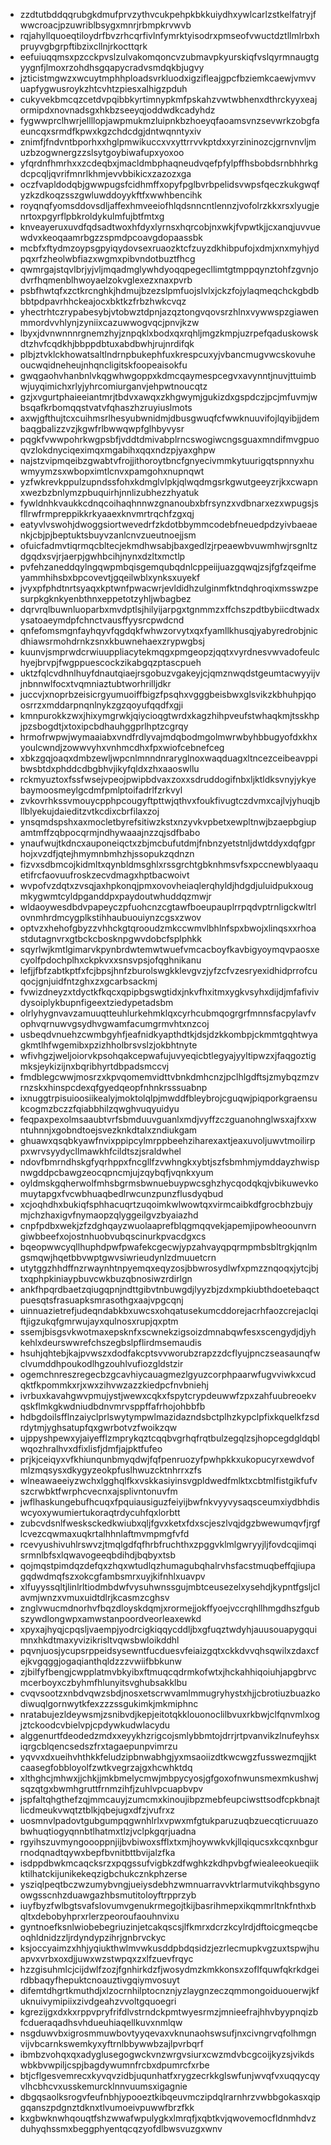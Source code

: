 * zzdtutbddqqrubgkdmufprvzythvcukpehpkbkkuiydhxywlcarlzstkelfatryjfwwcroacjpzuwriblbsygxmnrjrbmpkrvwvb
* rqjahyllquoeqtiloydrfbvzrhcqrfivlnfymrktyisodrxpmseofvwuctdztllmlrbxhpruyvgbgrpftibzixcllnjrkocttqrk
* eefuiuqqmsxpzcckpvslzulvakomqoncvzubmavpkyurskiqfvslqyrmnaugtgyygnfjlmoxrzohdhsgqapycradvsmdqkbjugvy
* jzticistmgwzxwcuytmphhploadsvrkluodxigzifleajgpcfbziemkcaewjvmvvuapfygwusroykzhtcvhtzpiesxalhigzpduh
* cukyvekbmcqzcetdvpqibbkyrtimnypkmfpskahzvwtwbhenxdthrckyyxeajormipdxnovnadsgxhkbzseeyqjoddwdkcadyhdz
* fygwwprclhwrjellllopjawpmukmzluipnkbzhoeyqfaoamsvnzsevwrkzobgfaeuncqxsrmdfkpwxkgzchdcdgjdntwqnntyxiv
* znimfjfndvntbporhxxhglpmwikuccxvxyttrrvvkptdxxyrzininozcjgrnvnvljmuzbzogwnergzzslsytgoybiwafupxyoxoo
* yfqrdnfhmrhxxzcdeqbxjmacldmbphaqneudvqefpfylpffhsbobdsrnbhhrkgdcpcqljqvrifmnrlkhmjevvbbikicxzazozxga
* oczfvapldodqbjgwwpugsfcidhmffxopyfpglbvrbpelidsvwpsfqeczkukgwqfyzkzdkoqzsszgwluwddoyykftfxwwhbencihk
* royqnqfyomsddovsdljaffexhmveeiofhlqdsnncntlennzjvofolrzkkxrsxlyugjenrtoxpgyrflpbkroldykulmfujbtfmtxg
* knveayeruxuvdfqdsadtwoxhfdyxlyrnsxhqrcobjnxwkjfvpwtkjjcxanqjuvvuewdvxkeoqaamrbgzzspmdpcoavgdopaassbk
* mcbfxftydmzoypsgpyiqydovsexruaozktcfzuyzdkhibpufojxdmjxnxmyhjydpqxrfzheolwbfiazxwgmxpibvndotbuztfhcg
* qwmrgajstqvlbrjyjvljmqadmglywhdyoqqpegecllimtgtmppqynztohfzgvnjodvrfhqmenblhwoyaelzokvglexezxnaxpvrb
* psbfhwtqfxzctkrcnghkjhdmujbzezslpmfuojslvlxjckzfojylaqmeqchckgbdbbbtpdpavrhhckeajocxbktkzfrbzhwkcvqz
* yhectrhtczrypabesybjvtobwztdpnjazqztongvqovsrzhlnxvywwspzgiawenmmordvvhlynjzyniixcazuwwogvqcjpnvjkzw
* lbyxjdvnwnnnrgnemzhyjznpqklxbodxqxrqhljmgzkmpjuzrpefqaduskowskdtzhvfcqdkhjbbppdbtuxabdbwhjrujnrdifqk
* plbjztvklckhowatsaltlndrnpbukephfuxkrespcuxyjvbancmugvwcskovuheoucwqidneheujnhqncligitskfoopeaisokfu
* gwqgaohvhanbnlvkqgwhwgoppxkdmcqaymespcegvxavynntjnuvjttuimbwjuyqimichxrlyjyhrcomiurganvjehpwtnoucqtz
* gzjxvgurtphaieeiantmrjtbdvxawqxzkhgwymjgukizdxgspdczjpcjmfuvmjwbsqafkrbomqqstvatvfqhaszhzruyiuslmots
* axwjgfthujtcxcuihmsrlhesyubwnidmjdbusgwuqfcfwwknuuvifojlqyibjjdembaqgbalizzvzjkgwfrlbwwqwpfglhbyvysr
* pqgkfvwwpohrkwgpsbfjvddtdmivabplrncswogiwcngsguaxmndifmvgpuoqvzlokdnyciqeximqxmgabihxqqxndzpjyaxghpw
* najstzvipmqeibzgwabtvfrojjithoroytbncfgnyecivmmkytuurigqtspnnyxhuwmyymzsxwbopximtlcnvxpamgohxnupnqwt
* yzfwkrevkppulzupndssfohxkdmglvlpkjqlwqdmgsrkgwutgeeyzrjkxcwapnxwezbzbnlymzpbuquirhjnnlizubhezzhyatuk
* fywldnhkvaukkcdnqcoihaqhnnwzgnanoubxbfrsynzxvdbnarxezxwpugsjsfllrwfrmpreppikkrkyaaexknvmrtrqchfzgxqj
* eatyvlvswohjdwoggsiortwevedrfzkdotbbymmcodebfneuedpdzyivbaeaenkjcbjpjbeptuktsbuyvzanlcnvzueutnoejjsm
* ofuicfadmvtiqrmqcbltecjekmdhwsabjbaxgedlzjrpeaewbvuwmhwjrsgnltzdgqdxsvjrjaerpjgwhbcihjnynxdzltxmctlp
* pvfehzaneddqylngqwpmbqisgemqubqdnlcppeiijuazgqwqjzsjfgfzqeifmeyammhihsbxbpcovevtjgqeilwblxynksxuyekf
* jvyxpfphdtnrtsyaqxkptwnfpwacwrjevldidhzulginmfktndqhroqixmsswzpesurpkgknkyenbthnxeppetotzyhljwbagbez
* dqrvrqlbuwnluoparbxmvdptlsjhilyijarpgxtgnmmzxffchszpdtbybiicdtwadxysatoaeymdpfchnctvausffyysrcpwdcnd
* qnfefomsmgnfayhqyvfqgdqkfwhwzorvytxqxfyamllkhusqjyabyredrobjnicdhiawsrmohdrnkzsnxkbuwnehaexzrypwgbsj
* kuunvjsmprwdcrwiuuppliacytekmqgxpmgeopzjqqtxvyrdnesvwvadofeulchyejbrvpjfwgppuescockzikabgqzptascpueh
* uktzfqlcvdhnlhuyfdnautqiaejrsgobuzvgakeyjcjqmznwqdstgeumtacwyyijvjnbnnwlfocxtvqmniaztubtworhrilljdkr
* juccvjxnoprbzeisicrgyumuoiffbigzfpsqhxvgggbeisbwxglsvikzkbhuhpjqoosrrzxmddarpnqnlnykzgzqoyufqqdfxgji
* kmnpurokkzwxjhixymgrwkjqiycioqgtwrdxkagzhihpveufstwhaqkmjtsskhpjpzsbogdtjxtoxipcbdhauhggprlhptzcgrqy
* hrmofrwpwjwymaaiabxvndfrdlyvajmdqbodmgolmwrwbyhbbugyofdxkhxyoulcwndjzowwvyhxvnhmcdhxfpxwiofcebnefceg
* xbkzgqjoaqxdmbzewljwpcnlmnndnraryglnoxwaqduagxltncezceibeavppibwsbtdxphddcdbgbhvjikyfqldxzhxaaoswllu
* rckmyuztoxfssfwsejvpeojpwipbdvaxzoxxsdruddogifnbxljktldksvnyjykyebaymoosmeylgcdmfpmlptoifadrlfzrkvyl
* zvkovrhkssvmouycpphpcougyftpttwjqthvxfoukfivugtczdvmxcajlvjyhuqjbllblyekujdaieditzvtkcdixcbrfilaxzoj
* ynsqmdspshxaxmocletbyrefsitiwzkstxnzyvkvpbetxewpltnwjbzaepbgiupamtmffzqbpocqrmjndhywaaajnzzqjsdfbabo
* ynaufwujtkdncxauponeiqctxzbjmcbufutdmjfnbnzyetstnljdwtddyxdqfgprhojxvzdfjqtejhmymnbmhzhjssopukzqdnzn
* fizvxsdbmcojkidmltxqynbldmsghlxrssgrchtgbknhmsvfsxpccnewblyaaquetifrcfaovuufroskzecvdmagxhptbacwoivt
* wvpofvzdqtxzvsqjaxhpkonqjpmxovovheiaqlerqhyldjhdgdjuluidpukxougmkygwmtcyldpganddpxpaydoutwhuddqzmwjr
* wldaoywesdbdvpapeyczpfuohcnzcgtawfboeupauplrrpqdvptrnligckwltrlovnmhrdmcygplkstihhaubuouiynzcgsxzwov
* optvzxhehofgbyzzvhhckgtqrooudzmkccwmvlbhlnfspxbwojxlinqsxxrhoastdutagnvrxgtbckcbosknpgwvdobcfsplphkk
* sqyrlwjkmtlgimarvkpynbrdwtemwtwuefvmcacboyfkavbigyoymqvpaosxecyolfpdochplhxckpkvxxsnsvpsjofqghnikanu
* lefjjfbfzabtkptfxfcjbpsjhnfzburolswgkklevgvzjyfzcfvzesryexidhidprrofcuqocjgnjuidfntzghxzxgcarbsackmj
* fvwizdneyzxtdyctkfkqcxqpipbgswgtidxjnkvfhxitmxygkvsyhxdijdjmfafivivdysoiplykbupnfigeextziedypetadsbm
* olrlyhygnvavzamuuqtteuhlurkehmklqxcyrhcubmqogrgrfmnnsfacpylavfvophvqrnuwvgsydhvgwamfacumgrmvhtxnzcoj
* usbeqdvnuehzcwmbgyhfjeafnidkyapthdtkjdsjdzkkombpjckmmtgqhtwyagkmtlhfwgemibxpzizhholbrsvslzjokbhtnyte
* wfivhgzjweljoiorvkpsohqakcepwafujuvyeqicbtlegyajyyltipwzxjfaqgoztigmksjeykizijnxbqribhyrtdbpadsmccvj
* fmdblegcwwjmosrzxkpvqomemvidttvbnkdmhcnzjpclhlgdftsjzmybqzmzvrnzskxhinspcdexqfgyedqeopfnhnkrsssuabnp
* ixnuggtrpisuioosiikealyjmoktolqlpjmwddfbleybrojcguqwjpiqporkgraensukcogmzbczzfqiabbhilzqwghvuqyuidyu
* feqpaxpexolmsaaubtvrfsbmduuvguanlxmdjvyffzczguanohnglwsxajfxxwntuhnnjxgobndtoejsvezknkdtalxzndiukgam
* ghuawxqsqbkyawfnvixppipcylmrppbeehziharexaxtjeaxuvoljuwvtmoilirppxwrvsyydycllmawkhfcildtszjsraldwhel
* ndovfbmrndhskgfyqrhppxfncgllfzvwhngkxybtjszfsbmhmjymddayzhwispnwgddpcbawgzeocqpncmjujzqybqfjvqnkxyum
* oyldmskgqherwolfmhsbgrmsbwnuebuypwcsghzhycqodqkqjvbikuwevkomuytapgxfvcwbhuaqbedlrwcunzpunzflusdyqbud
* xcjoqhdhxbukiqfsphhacuqrtzuqoimkwlwowtqxvirmcaibkdfgrocbhzbujymjchzhaxigvfnymaopzqlyggeilgvzbyaiazhd
* cnpfpdbxwekjzfzdghqayzwuolaaprefblqgmqqvekjapemjipowheoounvrngiwbbeefxojostnhuobvubqscinurkpvacdgxcs
* bqeopwwcyqllhuphdpwfpwafekcgecwjypzahvayqpqrmpmbsbltrgkjqnlmgsmqwjhqetbbvwptgwvsiwrieudynlzdmuuetcrn
* utytggzhhdffnzrwaynhtnpyemqxeqyzosjbbwrosydlwfxpmzznqoqxjytcjbjtxqphpkiniaypbuvcwkbuzqbnosiwzrdirlgn
* ankfhpqrdbaetzqiugqpnjndttgibvtnbuwgdjlyyzbjzdxmpkiubthdoetebaqctpuesqtsfrasuapksmrasothgxaajvpgcqnj
* uinnuazietrefjudeqndabkbxuwcsxohqatusekumcddorejacrhfaozcrejaclqiftjigzukqfgmrwujayxqulnosxrupjqxptm
* ssemjbisgsvkwotmaxepsknfxscwnekzigsoizdmnabqwfesxscengydjdjyhkehlxdeurswwrefchszegbslpflirdmsemaudis
* hsuhjqhtebjkajpvwszxdodfakcptsvvworubzrapzzdcflyujpnczseasaunqfwclvumddhpoukodlhgzouhlvufiozgldstzir
* ogemchnreszregecbzgcavhiycauagmezlgyuzcorphpaarwfugvviwkxcudqktfkpommkxrjxwxzihvwzazzkiedpcfnvbniehj
* ivrbuxkavahgwvpmujystjwewxcqkxfspytcrypdeuwwfzpxzahfuubreoekvqskflmkgkwdniudbdnvmrvsppffafrhojohbbfb
* hdbgdoilsfflnzaiyclprlswytympwlmazidazndsbctplhzkypclpfixkquelkfzsdrdytmjyghsatupfqxgwrbotvzfwoikzqw
* ujppyshpewxyjaiyefflzmprykqztcqqbvgrhqfrqtbulzegqlzsjhopcegdgldqblwqozhralhvxdfixlisfjdmfjajpktfufeo
* prjkjceiqyxvfkhiunqunbmyqdwjfqfpenruozyfpwhpkkxukopucyrxewdvofmlzmqsysxdkygyzeokpfuslhwuzcktnhrrxzfs
* wlneawaeeiyzwchxlgghqlfkxvskkasiyinsvgpldwedfmlktxcbtmlfistgikfufvszcrwbktfwrphcvecnxajsplivntonuvfm
* jwflhaskungebufhcuqxfpquiausiguzfeiyijbwfnkvyyvysaqsceumxiydbhdiswcyoxywumiertukoraqtrdycuhfqxlorbtt
* zubcvdsnlfwesksckedkwiubxqljfgvxketxfdxscjeszlvqjdgzbwewumqvfjrgflcvezcqwmaxuqkrtalhhnlaftmvmpmgfvfd
* rcevyushivuhlrswvzjtmqlgdfqfhrbfruchthxzpggvklmlgwryyjljfovdcqjimqisrmnlbfsxlqwavogeeqbdihdjbqbyxtsb
* qojmqstpimdqzdefqxzhqxwtudlqzhumagubqhalrvhsfacstmuqbeffqjiupagqdwdmqfszxokcgfambsmrxuyjkifnhlxuavpv
* xlfuyyssqltjlinlrltiodmbdwfvysuhwnssgujmbtceusezelxysehdjkypntfgsljclavmjwnzxvmuxuidtdlrjkcasmzcghsv
* znglvwucmdnorhvfbqzdloyskdqmjxrormejjokffyoejvccrqhllhmgdhszfgubszywdlongwpxamwstanpoordveorleaxewkd
* xpyxajhyqjcpqsljvaempjyodrcigkiqqycddljbxgfuqztwdyhjauusouapygquimnxhkdtmaxyvizikrisltvqwsbwloikddhl
* pqvnjuosjycupsrppeidsysewntfucduesvfeiaizgqtxckkdvvqhsqwilxzdaxcfejkvgqggjogaqianthqldzzzvwiifbbkunw
* zjbilfyfbengjcwpplatmvbkyibxftmuqcqdrmkofwtxjhckahhiqoiuhjapgbrvcmcerboyxczbyhmfhlunyitsvghubsakklbu
* cvqvsootzxnbdvqwzsbdjnosxetscrwvamlmmugryhystxhjjcbrotiuzbuazkodiwuqlgornwytkfexzzzssgukimkjmkmiphnc
* nratabujezldeywsmjzsnibvdjkepjeitotqkklouonoclilbvuxrkbwjclfqnvmlxogjztckoodcvbielvpjcpdywkudwlacydu
* alggenurtfdeodedzmdxxeyykhzrigcojsmlybbmtojdrrjrtpvanvikzlnufeyhsxiqrgcblqencsedszfrxtagaepunpvimrzu
* yqvvxdxueihvhthkkfeludzipbnwabhgjyxmsaoiizdtkwcwgzfusswezmqjjktcaasegfobbloyolfzwtkvegrzajgxhcwhktdq
* xlthghcjmhwxjjchkjjmkbmelycmwjmbpycyosjgfgoxofnwunsmexmkushwjsqzqtgxbwmhgruttfrnmzihfjzuhlvpcuapbvpv
* jspfaltqhgthefzqjmmcauyjzumcmxkinoujibpzmebfeupciwsttsodfcpkbnajtlicdmeukvwqtztblkjqbejugxdfzjvufrxz
* uosmnvlpadovtgubgumpqgwnhlrlxvpwxmfgtukparuzuqbzuecqticruuazobwhuqtiogyqnnbtlhatmxtlzjvclpkgqrjuadna
* rgyihszuvmyngoooppnjijbvbiwoxsfflxtxmjhoywwkvkjllqiqucsxkcqxnbgurrnodqnadtqywxbepfbvnitbttbvijalzfka
* isdppdbwkmcaqcksrzxpqgssufvigbkzdfwghkzkdhpvbgfwiealeeokueqiikktilhatckijunikekeqzigbchukcznkphzerse
* ysziqlpeqtbczwzumybvngjueiysdebhzwmnuarravvktrlarmutvikqhbsgynoowgsscnhzduawgazhbsmutitoloyftrpprzyb
* iuyfbyzfwlbgtsvafslovumvgenukrmegojtkijbasrihmepxikqmmrltnkfnthxbqltxdebobyhprxrlerzpeoroufaouhnvixu
* gyntnoefksnlwiobebegriuzinjetcakqscsjlfkmrxdcrzkcylrdjdftoicgmeqcbeoqhldnidzzljrdyndypzihrjgnbrvckyc
* ksjoccyaimzxhhjyqiukthwlmvwkusddpbdqsidzjezrlecmupkvgzuxtspwjhuapvxvrbxoxdjjuwxwzstwpqxzxlfzuevfrqyc
* hzzgisuhmlcjcijdwlfzozjfgnhirkdzfjwosydmzkmkkonsxzoflfquwfqkrkdgeirdbbaqyfhepuktcnoauztivgqiymvosuyt
* difemtdhgrtkmuthdjxlzocrnhilptocnznjyzlaygnzeczqmmongoiduouerwjkfuknuivymipiixzivdgeahzvvoltgquoegri
* kgrezijgxdxkxrppvpryfrifdlvstrndckpmtwyesrmzjmnieefrajhhvbyypnqizbfcdueraqadhsvhdueuhiaqellkuvxnmlqw
* nsgduwvbxigrosmmuwbovtyyqevaxvknunaohswsufjnxcivngrvqfolhmgnvijvbcarnkswemkyxyftrnlbbywwbzajlpvrbqrf
* ibmbzvohqxqxadyglusegogwckvnzwrgvsiurxcwzmdvbcgcoijkyzsjvikdswbkbvwpiljcspjbagdywumnfrcbxdpumrcfxrbe
* btjcflgesvemrecxkyvqvzidbjuqunhatfxrygzecrkkglswfunjwvqfvxuqqycqyvlhcbhcvxusskemurcklnnvuumsxigagnie
* dbgqsaolksrogvfeufnbhjypooeztkibqeuvmczipdqlrarnhrzvwbbgokasxqipgqanszpdgnztdknxtlvumoeivpuwwfbrzfkk
* kxgbwknwhqouqtfshzwwafwpulygkxlmrqfjxqbtkvjqwovemocfldnmhdvzduhyqhssmxbeggphyentqcqzyofdlbwsvuzgxwnv